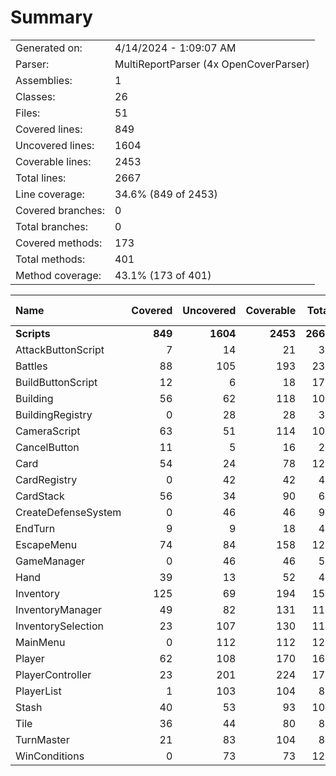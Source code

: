 ﻿# Summary
|||
|:---|:---|
| Generated on: | 4/14/2024 - 1:09:07 AM |
| Parser: | MultiReportParser (4x OpenCoverParser) |
| Assemblies: | 1 |
| Classes: | 26 |
| Files: | 51 |
| Covered lines: | 849 |
| Uncovered lines: | 1604 |
| Coverable lines: | 2453 |
| Total lines: | 2667 |
| Line coverage: | 34.6% (849 of 2453) |
| Covered branches: | 0 |
| Total branches: | 0 |
| Covered methods: | 173 |
| Total methods: | 401 |
| Method coverage: | 43.1% (173 of 401) |

|**Name**|**Covered**|**Uncovered**|**Coverable**|**Total**|**Line coverage**|**Covered**|**Total**|**Branch coverage**|**Covered**|**Total**|**Method coverage**|
|:---|---:|---:|---:|---:|---:|---:|---:|---:|---:|---:|---:|
|**Scripts**|**849**|**1604**|**2453**|**2667**|**34.6%**|**0**|**0**|****|**173**|**401**|**43.1%**|
|AttackButtonScript|7|14|21|36|33.3%|0|0||3|7|42.8%|
|Battles|88|105|193|236|45.5%|0|0||6|18|33.3%|
|BuildButtonScript|12|6|18|177|66.6%|0|0||3|4|75%|
|Building|56|62|118|104|47.4%|0|0||14|30|46.6%|
|BuildingRegistry|0|28|28|33|0%|0|0||0|6|0%|
|CameraScript|63|51|114|109|55.2%|0|0||11|14|78.5%|
|CancelButton|11|5|16|24|68.7%|0|0||4|6|66.6%|
|Card|54|24|78|125|69.2%|0|0||14|20|70%|
|CardRegistry|0|42|42|44|0%|0|0||0|8|0%|
|CardStack|56|34|90|68|62.2%|0|0||11|16|68.7%|
|CreateDefenseSystem|0|46|46|93|0%|0|0||0|6|0%|
|EndTurn|9|9|18|42|50%|0|0||2|4|50%|
|EscapeMenu|74|84|158|127|46.8%|0|0||7|12|58.3%|
|GameManager|0|46|46|53|0%|0|0||0|12|0%|
|Hand|39|13|52|48|75%|0|0||10|12|83.3%|
|Inventory|125|69|194|156|64.4%|0|0||18|22|81.8%|
|InventoryManager|49|82|131|114|37.4%|0|0||10|15|66.6%|
|InventorySelection|23|107|130|117|17.6%|0|0||4|14|28.5%|
|MainMenu|0|112|112|125|0%|0|0||0|26|0%|
|Player|62|108|170|168|36.4%|0|0||15|38|39.4%|
|PlayerController|23|201|224|177|10.2%|0|0||10|23|43.4%|
|PlayerList|1|103|104|86|0.9%|0|0||1|8|12.5%|
|Stash|40|53|93|106|43%|0|0||9|18|50%|
|Tile|36|44|80|89|45%|0|0||17|30|56.6%|
|TurnMaster|21|83|104|88|20.1%|0|0||4|16|25%|
|WinConditions|0|73|73|122|0%|0|0||0|16|0%|
